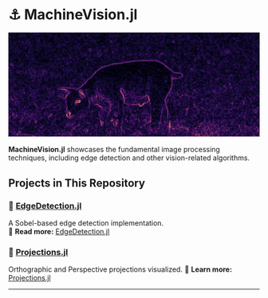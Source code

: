 # ⚓️ MachineVision.jl
<div align="center">
  <img src="https://github.com/singhtejus/MachineVision.jl/blob/main/MD/coverimg.png?raw=true">
</div>

**MachineVision.jl** showcases the fundamental image processing techniques, including edge detection and other vision-related algorithms.

## Projects in This Repository

### 🔹 [EdgeDetection.jl](https://github.com/singhtejus/MachineVision.jl/blob/main/MD/EdgeDetection.md)  
A Sobel-based edge detection implementation.  
🔗 **Read more:** [EdgeDetection.jl](https://github.com/singhtejus/MachineVision.jl/blob/main/MD/EdgeDetection.md)

### 🔹 [Projections.jl](https://github.com/singhtejus/MachineVision.jl/blob/main/projections.jl)  
Orthographic and Perspective projections visualized.
🔗 **Learn more:** [Projections.jl](https://github.com/singhtejus/MachineVision.jl/blob/main/projections.jl)

---
